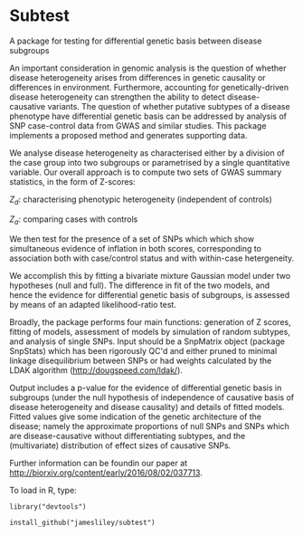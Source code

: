 Subtest
=========

A package for testing for differential genetic basis between disease subgroups

An important consideration in genomic analysis is the question of whether disease heterogeneity arises from differences in genetic causality or differences in environment. Furthermore, accounting for genetically-driven disease heterogeneity can strengthen the ability to detect disease-causative variants. The question of whether putative subtypes of a disease phenotype have differential genetic basis can be addressed by analysis of SNP case-control data from GWAS and similar studies. This package implements a proposed method and generates supporting data.

We analyse disease heterogeneity as characterised either by a division of the case group into two subgroups or parametrised by a single quantitative variable. Our overall approach is to compute two sets of GWAS summary statistics, in the form of Z-scores:

*Z<sub>d<sub>*: characterising phenotypic heterogeneity (independent of controls)

*Z<sub>a<sub>*: comparing cases with controls

We then test for the presence of a set of SNPs which which show simultaneous evidence of inflation in both scores, corresponding to association both with case/control status and with within-case hetergeneity.

We accomplish this by fitting a bivariate mixture Gaussian model under two hypotheses (null and full). The difference in fit of the two models, and hence the evidence for differential genetic basis of subgroups, is assessed by means of an adapted likelihood-ratio test.

Broadly, the package performs four main functions: generation of Z scores, fitting of models, assessment of models by simulation of random subtypes, and analysis of single SNPs. Input should be a SnpMatrix object (package SnpStats) which has been rigorously QC'd and either pruned to minimal linkage disequilibrium between SNPs or had weights calculated by the LDAK algorithm (http://dougspeed.com/ldak/).

Output includes a p-value for the evidence of differential genetic basis in subgroups (under the null hypothesis of independence of causative basis of disease heterogeneity and disease causality) and details of fitted models. Fitted values give some indication of the genetic architecture of the disease; namely the approximate proportions of null SNPs and SNPs which are disease-causative without differentiating subtypes, and the (multivariate) distribution of effect sizes of causative SNPs.

Further information can be foundin our paper at http://biorxiv.org/content/early/2016/08/02/037713.

To load in R, type:

`library("devtools")`

`install_github("jamesliley/subtest")`
